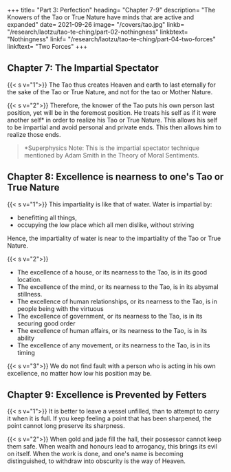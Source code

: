 +++
title= "Part 3: Perfection"
heading= "Chapter 7-9"
description= "The Knowers of the Tao or True Nature have minds that are active and expanded"
date= 2021-09-26
image= "/covers/tao.jpg"
linkb= "/research/laotzu/tao-te-ching/part-02-nothingness"
linkbtext= "Nothingness"
linkf= "/research/laotzu/tao-te-ching/part-04-two-forces"
linkftext= "Two Forces"
+++

## Chapter 7: The Impartial Spectator

{{< s v="1">}} The Tao thus creates Heaven and earth to last eternally for the sake of the Tao or True Nature, and not for the tao or Mother Nature. 

<!-- is long-enduring and earth continues long because they do not live of, or for, themselves. This is how they are able to continue and endure. -->

{{< s v="2">}} Therefore, the knower of the Tao puts his own person last position, yet will be in the foremost position. He treats his self as if it were another self* in order to realize his Tao or True Nature. <!--  foreign to him, and yet that person is preserved. --> This allows his self to be impartial and avoid personal and private ends. This then allows him to realize those ends. 

> *Superphysics Note: This is the impartial spectator technique mentioned by Adam Smith in the Theory of Moral Sentiments. 


## Chapter 8: Excellence is nearness to one's Tao or True Nature

{{< s v="1">}} This impartiality <!-- highest excellence --> is like that of water. Water is impartial by:
- benefitting all things,
- occupying the low place which all men dislike, without striving

Hence, the impartiality of water is near to the impartiality of the Tao or True Nature.


{{< s v="2">}}
- The excellence of a house, or its nearness to the Tao, is in its good location. 
- The excellence of the mind, or its nearness to the Tao, is in its abysmal stillness. 
- The excellence of human relationships, or its nearness to the Tao, is in people being with the virtuous
- The excellence of government, or its nearness to the Tao, is in its securing good order
- The excellence of human affairs, or its nearness to the Tao, is in its ability
- The excellence of any movement, or its nearness to the Tao, is in its timing


{{< s v="3">}} We do not find fault with a person who is acting in his own excellence, no matter how low his position may be.<!-- ) does not wrangle (about his low position), no one finds fault with him. -->



## Chapter 9: Excellence is Prevented by Fetters


{{< s v="1">}} It is better to leave a vessel unfilled, than to attempt to carry it when it is full. If you keep feeling a point that has been sharpened, the point cannot long preserve its sharpness.

{{< s v="2">}} When gold and jade fill the hall, their possessor cannot keep them safe. When wealth and honours lead to arrogancy, this brings its evil on itself. When the work is done, and one's name is becoming distinguished, to withdraw into obscurity is the way of Heaven.



